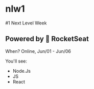 # nlw1

#1 Next Level Week


<h2>Powered by 🚀 RocketSeat</h2> 

When? Online, Jun/01 - Jun/06


<p>You'll see:
    <ul>    
        <li>Node.Js</li>
        <li>JS</li>
        <li>React</li>
    </ul>
</p>

